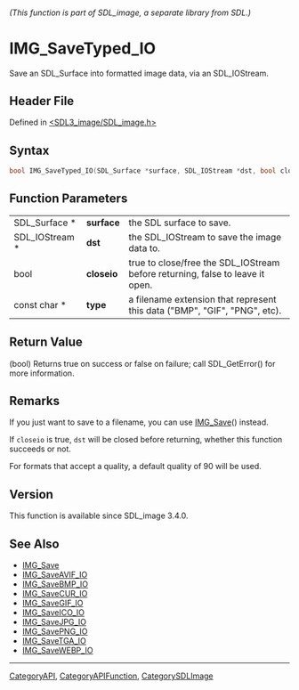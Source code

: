 ###### (This function is part of SDL_image, a separate library from SDL.)
# IMG_SaveTyped_IO

Save an SDL_Surface into formatted image data, via an SDL_IOStream.

## Header File

Defined in [<SDL3_image/SDL_image.h>](https://github.com/libsdl-org/SDL_image/blob/main/include/SDL3_image/SDL_image.h)

## Syntax

```c
bool IMG_SaveTyped_IO(SDL_Surface *surface, SDL_IOStream *dst, bool closeio, const char *type);
```

## Function Parameters

|                |             |                                                                               |
| -------------- | ----------- | ----------------------------------------------------------------------------- |
| SDL_Surface *  | **surface** | the SDL surface to save.                                                      |
| SDL_IOStream * | **dst**     | the SDL_IOStream to save the image data to.                                   |
| bool           | **closeio** | true to close/free the SDL_IOStream before returning, false to leave it open. |
| const char *   | **type**    | a filename extension that represent this data ("BMP", "GIF", "PNG", etc).     |

## Return Value

(bool) Returns true on success or false on failure; call SDL_GetError() for
more information.

## Remarks

If you just want to save to a filename, you can use [IMG_Save](IMG_Save)()
instead.

If `closeio` is true, `dst` will be closed before returning, whether this
function succeeds or not.

For formats that accept a quality, a default quality of 90 will be used.

## Version

This function is available since SDL_image 3.4.0.

## See Also

- [IMG_Save](IMG_Save)
- [IMG_SaveAVIF_IO](IMG_SaveAVIF_IO)
- [IMG_SaveBMP_IO](IMG_SaveBMP_IO)
- [IMG_SaveCUR_IO](IMG_SaveCUR_IO)
- [IMG_SaveGIF_IO](IMG_SaveGIF_IO)
- [IMG_SaveICO_IO](IMG_SaveICO_IO)
- [IMG_SaveJPG_IO](IMG_SaveJPG_IO)
- [IMG_SavePNG_IO](IMG_SavePNG_IO)
- [IMG_SaveTGA_IO](IMG_SaveTGA_IO)
- [IMG_SaveWEBP_IO](IMG_SaveWEBP_IO)

----
[CategoryAPI](CategoryAPI), [CategoryAPIFunction](CategoryAPIFunction), [CategorySDLImage](CategorySDLImage)

